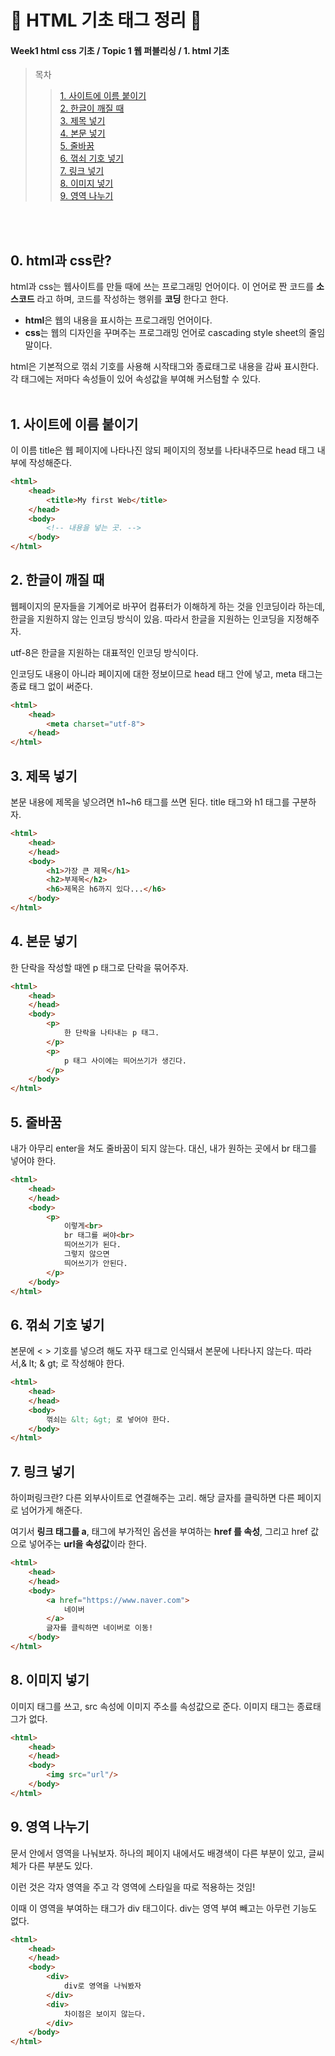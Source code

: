 # 🍔 HTML 기초 태그 정리 🍔
#### Week1 html css 기초 / Topic 1 웹 퍼블리싱 / 1. html 기초

>목차 
>>[1. 사이트에 이름 붙이기](#1-사이트에-이름-붙이기)<br>
[2. 한글이 깨질 때](#2-한글이-깨질-때)<br>
[3. 제목 넣기](#3-제목-넣기)<br>
[4. 본문 넣기](#4-본문-넣기)<br>
[5. 줄바꿈](#5-줄바꿈)<br>
[6. 꺾쇠 기호 넣기](#6-꺾쇠-기호-넣기)<br>
[7. 링크 넣기](#7-링크-넣기)<br>
[8. 이미지 넣기](#8-이미지-넣기)<br>
[9. 영역 나누기](#9-영역-나누기)<br>

<br><br>

## 0. html과 css란?

html과 css는 웹사이트를 만들 때에 쓰는 프로그래밍 언어이다.
이 언어로 짠 코드를 **소스코드** 라고 하며, 코드를 작성하는 행위를 **코딩** 한다고 한다. 
* **html**은 웹의 내용을 표시하는 프로그래밍 언어이다.
* **css**는 웹의 디자인을 꾸며주는 프로그래밍 언어로 cascading style sheet의 줄임말이다.

html은 기본적으로 꺾쇠 기호를 사용해 시작태그와 종료태그로 내용을 감싸 표시한다. 각 태그에는 저마다 속성들이 있어 속성값을 부여해 커스텀할 수 있다.
<br>
<br>


 ## 1. 사이트에 이름 붙이기
 이 이름 title은 웹 페이지에 나타나진 않되 페이지의 정보를 나타내주므로 head 태그 내부에 작성해준다.
```html
<html>
    <head>
        <title>My first Web</title>
    </head>
    <body>
        <!-- 내용을 넣는 곳. -->
    </body>
</html>
```

## 2. 한글이 깨질 때
웹페이지의 문자들을 기계어로 바꾸어 컴퓨터가 이해하게 하는 것을 인코딩이라 하는데, 한글을 지원하지 않는 인코딩 방식이 있음. 따라서 한글을 지원하는 인코딩을 지정해주자.

utf-8은 한글을 지원하는 대표적인 인코딩 방식이다. 

인코딩도 내용이 아니라 페이지에 대한 정보이므로 head 태그 안에 넣고, meta 태그는 종료 태그 없이 써준다. 
```html
<html>
    <head>
        <meta charset="utf-8">
    </head>
</html>
```


## 3. 제목 넣기
본문 내용에 제목을 넣으려면 h1~h6 태그를 쓰면 된다. title 태그와 h1 태그를 구분하자.
```html
<html>
    <head>
    </head>
    <body>
        <h1>가장 큰 제목</h1>
        <h2>부제목</h2>
        <h6>제목은 h6까지 있다...</h6>
    </body>
</html>
```

## 4. 본문 넣기
한 단락을 작성할 때엔 p 태그로 단락을 묶어주자.
```html
<html>
    <head>
    </head>
    <body>
        <p>
            한 단락을 나타내는 p 태그.
        </p>
        <p>
            p 태그 사이에는 띄어쓰기가 생긴다.
        </p>
    </body>
</html>
```

## 5. 줄바꿈
내가 아무리 enter을 쳐도 줄바꿈이 되지 않는다. 대신, 내가 원하는 곳에서 br 태그를 넣어야 한다.
```html
<html>
    <head>
    </head>
    <body>
        <p>
            이렇게<br>
            br 태그를 써야<br>
            띄어쓰기가 된다.
            그렇지 않으면
            띄어쓰기가 안된다.
        </p>
    </body>
</html>
```

## 6. 꺾쇠 기호 넣기
본문에 < > 기호를 넣으려 해도 자꾸 태그로 인식돼서 본문에 나타나지 않는다. 따라서,& lt; & gt; 로 작성해야 한다.
```html
<html>
    <head>
    </head>
    <body>
        꺾쇠는 &lt; &gt; 로 넣어야 한다. 
    </body>
</html>
```


## 7. 링크 넣기
하이퍼링크란? 다른 외부사이트로 연결해주는 고리. 해당 글자를 클릭하면 다른 페이지로 넘어가게 해준다.

여기서 **링크 태그를 a**, 태그에 부가적인 옵션을 부여하는 **href 를 속성**, 그리고 href 값으로 넣어주는 **url을 속성값**이라 한다.
```html
<html>
    <head>
    </head>
    <body>
        <a href="https://www.naver.com">
            네이버
        </a>
        글자를 클릭하면 네이버로 이동!
    </body>
</html>
```


## 8. 이미지 넣기
이미지 태그를 쓰고, src 속성에 이미지 주소를 속성값으로 준다. 이미지 태그는 종료태그가 없다.
```html
<html>
    <head>
    </head>
    <body>
        <img src="url"/>
    </body>
</html>
```


## 9. 영역 나누기
문서 안에서 영역을 나눠보자. 하나의 페이지 내에서도 배경색이 다른 부분이 있고, 글씨체가 다른 부분도 있다.

이런 것은 각자 영역을 주고 각 영역에 스타일을 따로 적용하는 것임! 

이때 이 영역을 부여하는 태그가 div 태그이다. div는 영역 부여 빼고는 아무런 기능도 없다.
```html
<html>
    <head>
    </head>
    <body>
        <div>
            div로 영역을 나눠봤자
        </div>
        <div>
            차이점은 보이지 않는다.
        </div>
    </body>
</html>
```
